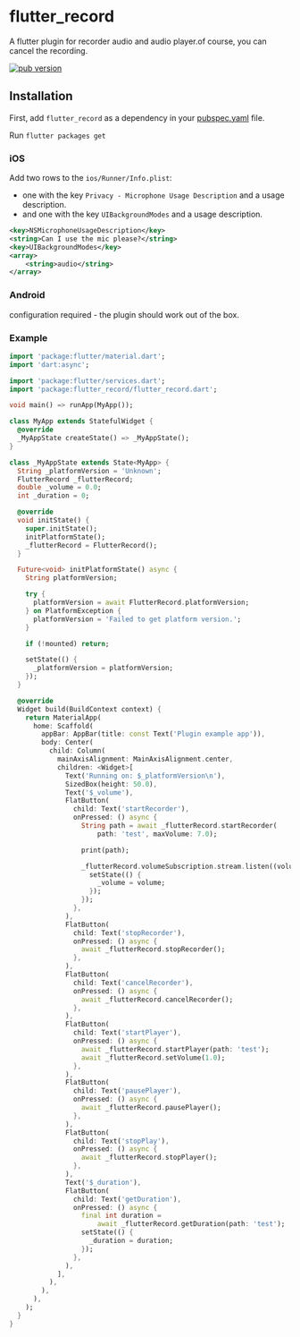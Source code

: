 # flutter_record

A flutter plugin for recorder audio and audio player.of course, you can cancel the recording.

<p align="left">
  <a href="https://pub.dartlang.org/packages/flutter_record"><img alt="pub version" src="https://img.shields.io/badge/pub-v0.1.16-blue.svg"></a>
</p>

## Installation
First, add `flutter_record` as a dependency in your [pubspec.yaml](https://flutter.io/platform-plugins/) file.

Run `flutter packages get`

### iOS
Add two rows to the `ios/Runner/Info.plist`:

* one with the key `Privacy - Microphone Usage Description` and a usage description.
* and one with the key `UIBackgroundModes` and a usage description.

```xml
<key>NSMicrophoneUsageDescription</key>
<string>Can I use the mic please?</string>
<key>UIBackgroundModes</key>
<array>
	<string>audio</string>
</array>
```

### Android
configuration required - the plugin should work out of the box.

### Example
```dart
import 'package:flutter/material.dart';
import 'dart:async';

import 'package:flutter/services.dart';
import 'package:flutter_record/flutter_record.dart';

void main() => runApp(MyApp());

class MyApp extends StatefulWidget {
  @override
  _MyAppState createState() => _MyAppState();
}

class _MyAppState extends State<MyApp> {
  String _platformVersion = 'Unknown';
  FlutterRecord _flutterRecord;
  double _volume = 0.0;
  int _duration = 0;

  @override
  void initState() {
    super.initState();
    initPlatformState();
    _flutterRecord = FlutterRecord();
  }

  Future<void> initPlatformState() async {
    String platformVersion;

    try {
      platformVersion = await FlutterRecord.platformVersion;
    } on PlatformException {
      platformVersion = 'Failed to get platform version.';
    }

    if (!mounted) return;

    setState(() {
      _platformVersion = platformVersion;
    });
  }

  @override
  Widget build(BuildContext context) {
    return MaterialApp(
      home: Scaffold(
        appBar: AppBar(title: const Text('Plugin example app')),
        body: Center(
          child: Column(
            mainAxisAlignment: MainAxisAlignment.center,
            children: <Widget>[
              Text('Running on: $_platformVersion\n'),
              SizedBox(height: 50.0),
              Text('$_volume'),
              FlatButton(
                child: Text('startRecorder'),
                onPressed: () async {
                  String path = await _flutterRecord.startRecorder(
                      path: 'test', maxVolume: 7.0);

                  print(path);

                  _flutterRecord.volumeSubscription.stream.listen((volume) {
                    setState(() {
                      _volume = volume;
                    });
                  });
                },
              ),
              FlatButton(
                child: Text('stopRecorder'),
                onPressed: () async {
                  await _flutterRecord.stopRecorder();
                },
              ),
              FlatButton(
                child: Text('cancelRecorder'),
                onPressed: () async {
                  await _flutterRecord.cancelRecorder();
                },
              ),
              FlatButton(
                child: Text('startPlayer'),
                onPressed: () async {
                  await _flutterRecord.startPlayer(path: 'test');
                  await _flutterRecord.setVolume(1.0);
                },
              ),
              FlatButton(
                child: Text('pausePlayer'),
                onPressed: () async {
                  await _flutterRecord.pausePlayer();
                },
              ),
              FlatButton(
                child: Text('stopPlay'),
                onPressed: () async {
                  await _flutterRecord.stopPlayer();
                },
              ),
              Text('$_duration'),
              FlatButton(
                child: Text('getDuration'),
                onPressed: () async {
                  final int duration =
                      await _flutterRecord.getDuration(path: 'test');
                  setState(() {
                    _duration = duration;
                  });
                },
              ),
            ],
          ),
        ),
      ),
    );
  }
}

```